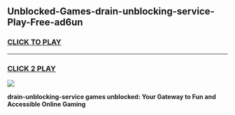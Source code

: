 
## Unblocked-Games-drain-unblocking-service-Play-Free-ad6un
<h3>
<a href="https://premium76.site?title=drain-unblocking-service&ref=23A">CLICK TO PLAY</a></h3>
<hr>

<h3>
<a href="https://premium76.site?title=drain-unblocking-service&ref=23A">CLICK 2 PLAY</a>
  
</h3>

<a href="https://premium76.site?title=drain-unblocking-service&ref=23A"><img src="https://clearcache.store/games.png"></a>


**drain-unblocking-service games unblocked: Your Gateway to Fun and Accessible Online Gaming**
